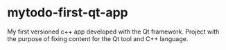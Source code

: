 # mytodo-first-qt-app
My first versioned c++ app developed with the Qt framework. Project with the purpose of fixing content for the Qt tool and C++ language.
